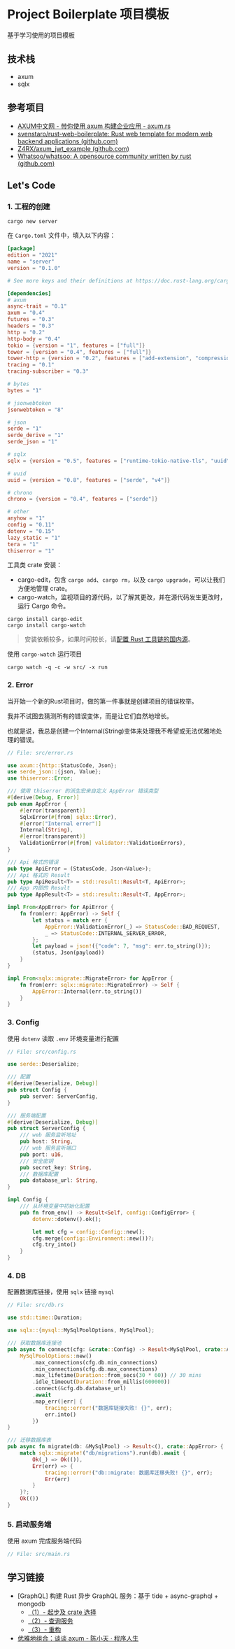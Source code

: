 # Project Boilerplate 项目模板

基于学习使用的项目模板

## 技术栈

- axum
- sqlx

## 参考项目

- [AXUM中文网 - 带你使用 axum 构建企业应用 - axum.rs](https://axum.rs/)
- [svenstaro/rust-web-boilerplate: Rust web template for modern web backend applications (github.com)](https://github.com/svenstaro/rust-web-boilerplate)
- [Z4RX/axum_jwt_example (github.com)](https://github.com/Z4RX/axum_jwt_example)
- [Whatsoo/whatsoo: A opensource community written by rust (github.com)](https://github.com/Whatsoo/whatsoo)

## Let's Code

### 1. 工程的创建

```shell
cargo new server
```

在 `Cargo.toml` 文件中，填入以下内容：

```toml
[package]
edition = "2021"
name = "server"
version = "0.1.0"

# See more keys and their definitions at https://doc.rust-lang.org/cargo/reference/manifest.html

[dependencies]
# axum
async-trait = "0.1"
axum = "0.4"
futures = "0.3"
headers = "0.3"
http = "0.2"
http-body = "0.4"
tokio = {version = "1", features = ["full"]}
tower = {version = "0.4", features = ["full"]}
tower-http = {version = "0.2", features = ["add-extension", "compression-br", "trace"]}
tracing = "0.1"
tracing-subscriber = "0.3"

# bytes
bytes = "1"

# jsonwebtoken
jsonwebtoken = "8"

# json
serde = "1"
serde_derive = "1"
serde_json = "1"

# sqlx
sqlx = {version = "0.5", features = ["runtime-tokio-native-tls", "uuid", "json", "macros", "migrate", "mysql", "chrono", "time"]}

# uuid
uuid = {version = "0.8", features = ["serde", "v4"]}

# chrono
chrono = {version = "0.4", features = ["serde"]}

# other
anyhow = "1"
config = "0.11"
dotenv = "0.15"
lazy_static = "1"
tera = "1"
thiserror = "1"
```

工具类 crate 安装：

- cargo-edit，包含 `cargo add`、`cargo rm`，以及 `cargo upgrade`，可以让我们方便地管理 crate。
- cargo-watch，监视项目的源代码，以了解其更改，并在源代码发生更改时，运行 Cargo 命令。

```shell
cargo install cargo-edit
cargo install cargo-watch
```

> 安装依赖较多，如果时间较长，请[配置 Rust 工具链的国内源](https://rsproxy.cn)。

使用 `cargo-watch` 运行项目

```shell
cargo watch -q -c -w src/ -x run
```

### 2. Error

当开始一个新的Rust项目时，做的第一件事就是创建项目的错误枚举。

我并不试图去猜测所有的错误变体，而是让它们自然地增长。

也就是说，我总是创建一个Internal(String)变体来处理我不希望或无法优雅地处理的错误。

```rust
// File: src/error.rs

use axum::{http::StatusCode, Json};
use serde_json::{json, Value};
use thiserror::Error;

/// 使用 thiserror 的派生宏来自定义 AppError 错误类型
#[derive(Debug, Error)]
pub enum AppError {
    #[error(transparent)]
    SqlxError(#[from] sqlx::Error),
    #[error("Internal error")]
    Internal(String),
    #[error(transparent)]
    ValidationError(#[from] validator::ValidationErrors),
}

/// Api 格式的错误
pub type ApiError = (StatusCode, Json<Value>);
/// Api 格式的 Result
pub type ApiResult<T> = std::result::Result<T, ApiError>;
/// App 内部的 Result
pub type AppResult<T> = std::result::Result<T, AppError>;

impl From<AppError> for ApiError {
    fn from(err: AppError) -> Self {
        let status = match err {
            AppError::ValidationError(_) => StatusCode::BAD_REQUEST,
            _ => StatusCode::INTERNAL_SERVER_ERROR,
        };
        let payload = json!({"code": 7, "msg": err.to_string()});
        (status, Json(payload))
    }
}

impl From<sqlx::migrate::MigrateError> for AppError {
    fn from(err: sqlx::migrate::MigrateError) -> Self {
        AppError::Internal(err.to_string())
    }
}


```

### 3. Config

使用 `dotenv` 读取 `.env` 环境变量进行配置

```rust
// File: src/config.rs

use serde::Deserialize;

/// 配置
#[derive(Deserialize, Debug)]
pub struct Config {
    pub server: ServerConfig,
}

/// 服务端配置
#[derive(Deserialize, Debug)]
pub struct ServerConfig {
    /// web 服务监听地址
    pub host: String,
    /// web 服务监听端口
    pub port: u16,
    /// 安全密钥
    pub secret_key: String,
    /// 数据库配置
    pub database_url: String,
}

impl Config {
    /// 从环境变量中初始化配置
    pub fn from_env() -> Result<Self, config::ConfigError> {
        dotenv::dotenv().ok();

        let mut cfg = config::Config::new();
        cfg.merge(config::Environment::new())?;
        cfg.try_into()
    }
}

```

### 4. DB
配置数据库链接，使用 `sqlx` 链接 `mysql`

```rust
// File: src/db.rs

use std::time::Duration;

use sqlx::{mysql::MySqlPoolOptions, MySqlPool};

/// 获取数据库连接池
pub async fn connect(cfg: &crate::Config) -> Result<MySqlPool, crate::AppError> {
    MySqlPoolOptions::new()
        .max_connections(cfg.db.min_connections)
        .min_connections(cfg.db.max_connections)
        .max_lifetime(Duration::from_secs(30 * 60)) // 30 mins
        .idle_timeout(Duration::from_millis(600000))
        .connect(&cfg.db.database_url)
        .await
        .map_err(|err| {
            tracing::error!("数据库链接失败! {}", err);
            err.into()
        })
}

/// 迁移数据库表
pub async fn migrate(db: &MySqlPool) -> Result<(), crate::AppError> {
    match sqlx::migrate!("db/migrations").run(db).await {
        Ok(_) => Ok(()),
        Err(err) => {
            tracing::error!("db::migrate: 数据库迁移失败! {}", err);
            Err(err)
        }
    }?;
    Ok(())
}


```

### 5. 启动服务端
使用 axum 完成服务端代码

```rust
// File: src/main.rs


```




## 学习链接

- [GraphQL] 构建 Rust 异步 GraphQL 服务：基于 tide + async-graphql + mongodb
  - [（1）- 起步及 crate 选择](https://blog.budshome.com/budshome/gou-jian-rust-yi-bu-graphql-fu-wu-:ji-yu-tide-+-async-graphql-+-mongodb(1)--qi-bu-ji-crate-xuan-ze)
  - [（2）- 查询服务](https://blog.budshome.com/budshome/gou-jian-rust-yi-bu-graphql-fu-wu-:ji-yu-tide-+-async-graphql-+-mongodb(2)--cha-xun-fu-wu)
  - [（3）- 重构](https://blog.budshome.com/budshome/gou-jian-rust-yi-bu-graphql-fu-wu-:ji-yu-tide-+-async-graphql-+-mongodb(3)--zhong-gou)
- [优雅地组合：谈谈 axum -  陈小天 · 程序人生](https://mp.weixin.qq.com/s/mrZfqYIBKBCOXiiCj3wdHg)

